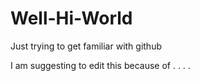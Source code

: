 # Well-Hi-World
Just trying to get familiar with github 


I am suggesting to edit this because of . . . .
